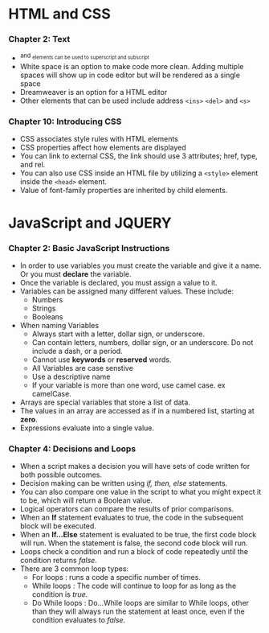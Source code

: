# HTML and CSS

### Chapter 2: Text

* <sup> and <sub> elements can be used to superscript and subscript
* White space is an option to make code more clean. Adding multiple spaces will show up in code editor but will be rendered as a single space
* Dreamweaver is an option for a HTML editor
* Other elements that can be used include address `<ins>` `<del>` and `<s>`


### Chapter 10: Introducing CSS

* CSS associates style rules with HTML elements
* CSS properties affect how elements are displayed
* You can link to external CSS, the link should use 3 attributes; href, type, and rel.
* You can also use CSS inside an HTML file by utilizing a `<style>` element inside the `<head>` element.
* Value of font-family properties are inherited by child elements.

# JavaScript and JQUERY

### Chapter 2: Basic JavaScript Instructions

* In order to use variables you must create the variable and give it a name. Or you must **declare** the variable.
* Once the variable is declared, you must assign a value to it.
* Variables can be assigned many different values. These include:
    * Numbers
    * Strings
    * Booleans
* When naming Variables
    * Always start with a letter, dollar sign, or underscore.
    * Can contain letters, numbers, dollar sign, or an underscore. Do not include a dash, or a period.
    * Cannot use **keywords** or **reserved** words.
    * All Variables are case senstive
    * Use a descriptive name
    * If your variable is more than one word, use camel case. ex camelCase.
* Arrays are special variables that store a list of data.
* The values in an array are accessed as if in a numbered list, starting at **zero**.
* Expressions evaluate into a single value.

### Chapter 4: Decisions and Loops

* When a script makes a decision you will have sets of code written for both possible outcomes.
* Decision making can be written using *if, then, else* statements.
* You can also compare one value in the script to what you might expect it to be, which will return a Boolean value.
* Logical operators can compare the results of prior comparisons.
* When an **If** statement evaluates to true, the code in the subsequent block will be executed.
* When an **If...Else** statement is evaluated to be true, the first code block will run. When the statement is false, the second code block will run.
* Loops check a condition and run a block of code repeatedly until the condition returns *false*.
* There are 3 common loop types:
    * For loops : runs a code a specific number of times.
    * While loops : The code will continue to loop for as long as the condition is *true*.
    * Do While loops : Do...While loops are similar to While loops, other than they will always run the statement at least once, even if the condition evaluates to *false*.
